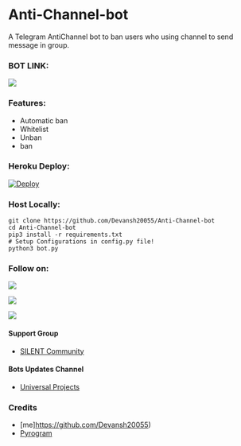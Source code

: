 # Anti-Channel-bot
A Telegram AntiChannel bot to ban users who using channel to send message in group.

### BOT LINK:
<a href="https://t.me/JV_AntiChannelbot"><img src="https://img.shields.io/badge/Telegram-Bot-blue.svg?logo=telegram"></a>

### Features:
- Automatic ban
- Whitelist
- Unban
- ban


### Heroku Deploy:
[![Deploy](https://www.herokucdn.com/deploy/button.svg)](https://heroku.com/deploy?template=https://github.com/Devansh20055/Anti-Channel-bot)

### Host Locally:
```shell
git clone https://github.com/Devansh20055/Anti-Channel-bot
cd Anti-Channel-bot
pip3 install -r requirements.txt
# Setup Configurations in config.py file!
python3 bot.py
```

### Follow on:
<p align="left">
<a href="https://github.com/Devansh20055"><img src="https://img.shields.io/badge/GitHub-Follow%20on%20GitHub-inactive.svg?logo=github"></a>
</p>
<p align="left">
<a href="https://github.com/Devansh20055"><img src="https://img.shields.io/badge/Twitter-Follow%20on%20Twitter-informational.svg?logo=twitter"></a>
</p>
<p align="left">
<a href=https://github.com/Devansh20055"><img src="https://img.shields.io/badge/Instagram-Follow%20on%20Instagram-important.svg?logo=instagram"></a>
</p>

#### Support Group
- [SILENT Community](https://t.me/nalayaksupport)

#### Bots Updates Channel
- [Universal Projects](https://t.me/team_silent_king)

### Credits
- [me]https://github.com/Devansh20055)
- [Pyrogram](https://github.com/pyrogram/pyrogram)
